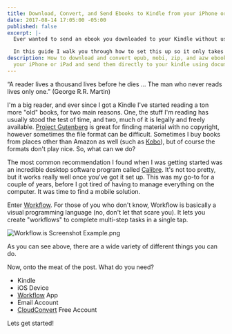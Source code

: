 ```yaml
---
title: Download, Convert, and Send Ebooks to Kindle from your iPhone or iPad
date: 2017-08-14 17:05:00 -05:00
published: false
excerpt: |-
  Ever wanted to send an ebook you downloaded to your Kindle without using Calibre or trying to find the right format on your iOS device?

  In this guide I walk you through how to set this up so it only takes 2 taps and 30 seconds to send any book in any format to your Kindle device! Oh - and it's totally free!
description: How to download and convert epub, mobi, zip, and azw ebooks using only
  your iPhone or iPad and send them directly to your kindle using document delivery.
---
```


“A reader lives a thousand lives before he dies ... The man who never reads lives only one.” (George R.R. Martin)

I'm a big reader, and ever since I got a Kindle I've started reading a ton more "old" books, for two main reasons. One, the stuff I'm reading has usually stood the test of time, and two, much of it is legally and freely available. [Project Gutenberg](https://www.gutenberg.org/) is great for finding material with no copyright, however sometimes the file format can be difficult. Sometimes I buy books from places other than Amazon as well (such as [Kobo](https://www.kobo.com/)), but of course the formats don't play nice. So, what can we do?

The most common recommendation I found when I was getting started was an incredible desktop software program called [Calibre](https://calibre-ebook.com/). It's not too pretty, but it works really well once you've got it set up. This was my go-to for a couple of years, before I got tired of having to manage everything on the computer. It was time to find a mobile solution.

Enter [Workflow](https://workflow.is/). For those of you who don't know, Workflow is basically a visual programming language (no, don't let that scare you). It lets you create "workflows" to complete multi-step tasks in a single tap.

![Workflow.is Screenshot Example.png](/uploads/Workflow.is-Screenshot.png)

As you can see above, there are a wide variety of different things you can do.

Now, onto the meat of the post. What do you need?
* Kindle
* iOS Device
* [Workflow](https://workflow.is/) App
* Email Account
* [CloudConvert](https://cloudconvert.com/) Free Account

Lets get started!



